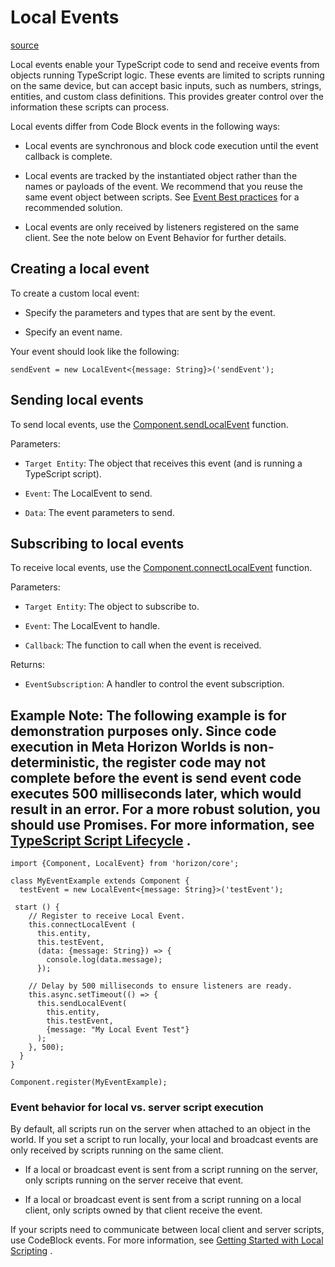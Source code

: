 # Local Events

[source](https://developers.meta.com/horizon-worlds/learn/documentation/typescript/events/local-events)

Local events enable your TypeScript code to send and receive events from objects running TypeScript logic. These events are limited to scripts running on the same device, but can accept basic inputs, such as numbers, strings, entities, and custom class definitions. This provides greater control over the information these scripts can process.

Local events differ from Code Block events in the following ways:

*   Local events are synchronous and block code execution until the event callback is complete.

*   Local events are tracked by the instantiated object rather than the names or payloads of the event. We recommend that you reuse the same event object between scripts. See [Event Best practices](/horizon-worlds/learn/documentation/typescript/events/events-best-practices/) for a recommended solution.

*   Local events are only received by listeners registered on the same client. See the note below on Event Behavior for further details.

## Creating a local event

To create a custom local event:

*   Specify the parameters and types that are sent by the event.

*   Specify an event name.

Your event should look like the following:

```
sendEvent = new LocalEvent<{message: String}>('sendEvent');
```

## Sending local events

To send local events, use the [Component.sendLocalEvent](https://developers.meta.com/horizon-worlds/reference/2.0.0/core_component#sendlocalevent) function.

Parameters:

*   `Target Entity`: The object that receives this event (and is running a TypeScript script).

*   `Event`: The LocalEvent to send.

*   `Data`: The event parameters to send.

## Subscribing to local events

To receive local events, use the [Component.connectLocalEvent](https://developers.meta.com/horizon-worlds/reference/2.0.0/core_component#connectlocalevent) function.

Parameters:

*   `Target Entity`: The object to subscribe to.

*   `Event`: The LocalEvent to handle.

*   `Callback`: The function to call when the event is received.

Returns:

*   `EventSubscription`: A handler to control the event subscription.

## Example **Note**: The following example is for demonstration purposes only. Since code execution in Meta Horizon Worlds is non-deterministic, the register code may not complete before the event is send event code executes 500 milliseconds later, which would result in an error. For a more robust solution, you should use Promises. For more information, see [TypeScript Script Lifecycle](/horizon-worlds/learn/documentation/typescript/typescript-script-lifecycle/) .

```
import {Component, LocalEvent} from 'horizon/core';

class MyEventExample extends Component {
  testEvent = new LocalEvent<{message: String}>('testEvent');

 start () {
    // Register to receive Local Event.
    this.connectLocalEvent (
      this.entity,
      this.testEvent,
      (data: {message: String}) => {
        console.log(data.message);
      });

    // Delay by 500 milliseconds to ensure listeners are ready.
    this.async.setTimeout(() => {
      this.sendLocalEvent(
        this.entity,
        this.testEvent,
        {message: "My Local Event Test"}
      );
    }, 500);
  }
}

Component.register(MyEventExample);
```

### Event behavior for local vs. server script execution

By default, all scripts run on the server when attached to an object in the world. If you set a script to run locally, your local and broadcast events are only received by scripts running on the same client.

*   If a local or broadcast event is sent from a script running on the server, only scripts running on the server receive that event.

*   If a local or broadcast event is sent from a script running on a local client, only scripts owned by that client receive the event.

If your scripts need to communicate between local client and server scripts, use CodeBlock events. For more information, see [Getting Started with Local Scripting](/horizon-worlds/learn/documentation/typescript/local-scripting/getting-started-with-local-scripting) .

 

 

 

 

 

 

 

 

 

 

 

 

 

 

 

 

 

 

 

 

 

 

 

 

 

 

 

 

 

 

 

 

 

 

 

 

 

 

 

 

 

 

 

 

 

 

 